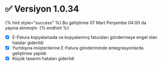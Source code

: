 # ✅ Versiyon 1.0.34

{% hint style="success" %}
Bu geliştirme 07 Mart Perşembe 04:00 da yayına alınmıştır.
{% endhint %}

* [x] E-Fatura kopyalamada ve kopyalanmış faturaları göndermeye engel olan hatalar giderildi
* [x] Yurtdışına müşterilerine E-Fatura gönderiminde entegrasyonlarda geliştirme yapıldı
* [x] Küçük tasarım hataları giderildi
